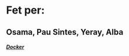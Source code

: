 <h1> Fet per: </h1>
<h2>Osama, Pau Sintes, Yeray, Alba</h2>
<h5> <a href="https://hub.docker.com/repository/docker/snr1s3/gatrenatgame/general">Docker</a></h5
